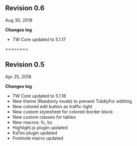 ## Revision 0.6
Aug 30, 2018

**Changes log**

* TW Core updated to 5.1.17


========


## Revision 0.5
Apr 25, 2018

**Changes log**

* TW Core updated to 5.1.16
* New theme (Readonly mode) to prevent TiddlyFor editting
* New colored edit button as traffic-light
* New custom stylesheet for colored-border block
* New custom classes for tables
* New macros: fc, bc 
* Highlight.js plugin updated
* KaTex plugin updated
* Footnote macro updated